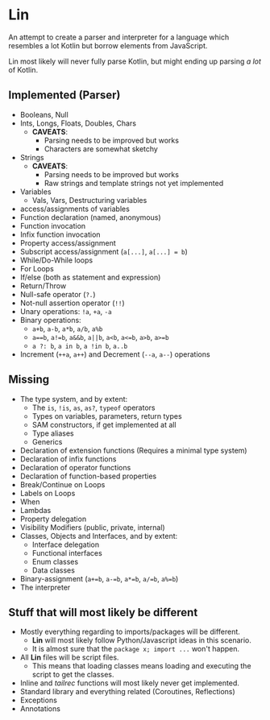 # Lin

An attempt to create a parser and interpreter for a language which resembles a lot Kotlin but borrow elements from JavaScript.

Lin most likely will never fully parse Kotlin, but might ending up parsing _a lot_ of Kotlin.

## Implemented (Parser)

- Booleans, Null
- Ints, Longs, Floats, Doubles, Chars
    - **CAVEATS**:
        - Parsing needs to be improved but works
        - Characters are somewhat sketchy
- Strings
    - **CAVEATS**:
        - Parsing needs to be improved but works
        - Raw strings and template strings not yet implemented
- Variables
    - Vals, Vars, Destructuring variables
- access/assignments of variables
- Function declaration (named, anonymous)
- Function invocation
- Infix function invocation
- Property access/assignment
- Subscript access/assignment (`a[...]`, `a[...] = b`)
- While/Do-While loops
- For Loops
- If/else (both as statement and expression)
- Return/Throw
- Null-safe operator (`?.`)
- Not-null assertion operator (`!!`)
- Unary operations: `!a`, `+a`, `-a`
- Binary operations:
    - `a+b`, `a-b`, `a*b`, `a/b`, `a%b`
    - `a==b`, `a!=b`, `a&&b`, `a||b`, `a<b`, `a<=b`, `a>b`, `a>=b`
    - `a ?: b`, `a in b`, `a !in b`, `a..b`
- Increment (`++a`, `a++`) and Decrement (`--a`, `a--`) operations

## Missing

- The type system, and by extent:
    - The `is`, `!is`, `as`, `as?`, `typeof` operators
    - Types on variables, parameters, return types
    - SAM constructors, if get implemented at all
    - Type aliases
    - Generics
- Declaration of extension functions (Requires a minimal type system)
- Declaration of infix functions
- Declaration of operator functions
- Declaration of function-based properties
- Break/Continue on Loops
- Labels on Loops
- When
- Lambdas
- Property delegation
- Visibility Modifiers (public, private, internal)
- Classes, Objects and Interfaces, and by extent:
    - Interface delegation
    - Functional interfaces
    - Enum classes
    - Data classes
- Binary-assignment (`a+=b`, `a-=b`, `a*=b`, `a/=b`, `a%=b`)
- The interpreter

## Stuff that will most likely be different

- Mostly everything regarding to imports/packages will be different.
    - **Lin** will most likely follow Python/Javascript ideas in this scenario.
    - It is almost sure that the `package x; import ...` won't happen.
- All **Lin** files will be script files.
    - This means that loading classes means loading and executing the script to get the classes.
- Inline and _tailrec_ functions will most likely never get implemented.
- Standard library and everything related (Coroutines, Reflections)
- Exceptions
- Annotations